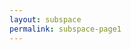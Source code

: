```yaml
---
layout: subspace
permalink: subspace-page1
---
```


<canvas id="myChart" style="width: 100px; height: 50px;"></canvas>
